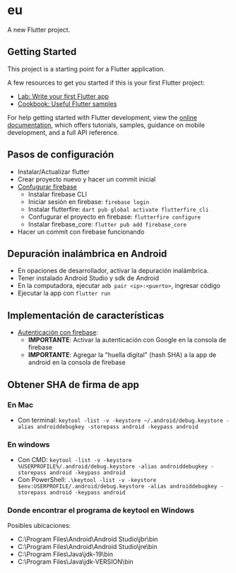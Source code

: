 # eu

A new Flutter project.

## Getting Started

This project is a starting point for a Flutter application.

A few resources to get you started if this is your first Flutter project:

- [Lab: Write your first Flutter app](https://docs.flutter.dev/get-started/codelab)
- [Cookbook: Useful Flutter samples](https://docs.flutter.dev/cookbook)

For help getting started with Flutter development, view the
[online documentation](https://docs.flutter.dev/), which offers tutorials,
samples, guidance on mobile development, and a full API reference.

## Pasos de configuración

- Instalar/Actualizar flutter
- Crear proyecto nuevo y hacer un commit inicial
- [Confugurar firebase](https://firebase.google.com/docs/flutter/setup?hl=es&platform=web#available-plugins)
  - Instalar firebase CLI
  - Iniciar sesión en firebase: `firebase login`
  - Instalar flutterfire: `dart pub global activate flutterfire_cli`
  - Confugurar el proyecto en firebase: `flutterfire configure`
  - Instalar firebase_core: `flutter pub add firebase_core`
- Hacer un commit con firebase funcionando

## Depuración inalámbrica en Android

- En opaciones de desarrollador, activar la depuración inalámbrica.
- Tener instalado Android Studio y sdk de Android
- En la computadora, ejecutar `adb pair <ip>:<puerto>`, ingresar código
- Ejecutar la app con `flutter run`

## Implementación de características

- [Autenticación con firebase](https://firebase.google.com/docs/auth/flutter/start?hl=es): 
  - **IMPORTANTE**: Activar la autenticación con Google en la consola de firebase
  - **IMPORTANTE**: Agregar la "huella digital" (hash SHA) a la app de android en la consola de firebase

## Obtener SHA de firma de app

### En Mac
  - Con terminal: `keytool -list -v -keystore ~/.android/debug.keystore -alias androiddebugkey -storepass android -keypass android`

### En windows
  - Con CMD: `keytool -list -v -keystore %USERPROFILE%/.android/debug.keystore -alias androiddebugkey -storepass android -keypass android`
  - Con PowerShell: `.\keytool -list -v -keystore $env:USERPROFILE/.android/debug.keystore -alias androiddebugkey -storepass android -keypass android`

### Donde encontrar el programa de keytool en Windows
  Posibles ubicaciones:

  - C:\Program Files\Android\Android Studio\jbr\bin
  - C:\Program Files\Android\Android Studio\jre\bin
  - C:\Program Files\Java\jdk-19\bin
  - C:\Program Files\Java\jdk-VERSION\bin